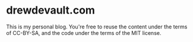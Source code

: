 # drewdevault.com

This is my personal blog. You're free to reuse the content under the terms of
CC-BY-SA, and the code under the terms of the MIT license.
